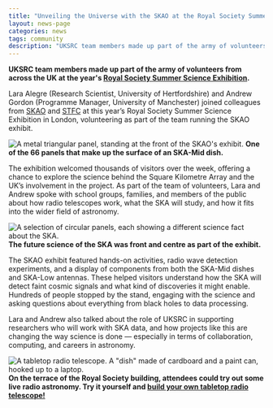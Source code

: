```yaml
---
title: "Unveiling the Universe with the SKAO at the Royal Society Summer Science Exhibition 2025"
layout: news-page
categories: news
tags: community
description: "UKSRC team members made up part of the army of volunteers from across the UK at the year's Royal Society Summer Science Exhibition."
---
```

**UKSRC team members made up part of the army of volunteers from across the UK at the year's [Royal Society Summer Science Exhibition](https://royalsociety.org/science-events-and-lectures/summer-science-exhibition/).**

Lara Alegre (Research Scientist, University of Hertfordshire) and Andrew Gordon (Programme Manager, University of Manchester) joined colleagues from [SKAO](https://www.skao.int/en) and [STFC](https://www.ukri.org/councils/stfc/) at this year’s Royal Society Summer Science Exhibition in London, volunteering as part of the team running the SKAO exhibit.

![A metal triangular panel, standing at the front of the SKAO's exhibit.](https://www.uksrc.org/assets/images/news/rssse-2025_1.jpeg)
**One of the 66 panels that make up the surface of an SKA-Mid dish.**

The exhibition welcomed thousands of visitors over the week, offering a chance to explore the science behind the Square Kilometre Array and the UK’s involvement in the project. As part of the team of volunteers, Lara and Andrew spoke with school groups, families, and members of the public about how radio telescopes work, what the SKA will study, and how it fits into the wider field of astronomy.

![A selection of circular panels, each showing a different science fact about the SKA.](https://www.uksrc.org/assets/images/news/rssse-2025_2.jpeg)
**The future science of the SKA was front and centre as part of the exhibit.**

The SKAO exhibit featured hands-on activities, radio wave detection experiments, and a display of components from both the SKA-Mid dishes and SKA-Low antennas. These helped visitors understand how the SKA will detect faint cosmic signals and what kind of discoveries it might enable. Hundreds of people stopped by the stand, engaging with the science and asking questions about everything from black holes to data processing.

Lara and Andrew also talked about the role of UKSRC in supporting researchers who will work with SKA data, and how projects like this are changing the way science is done — especially in terms of collaboration, computing, and careers in astronomy.

![A tabletop radio telescope. A "dish" made of cardboard and a paint can, hooked up to a laptop.](https://www.uksrc.org/assets/images/news/rssse-2025_1.jpeg)
**On the terrace of the Royal Society building, attendees could try out some live radio astronomy. Try it yourself and [build your own tabletop radio telescope!](https://skao.canto.global/s/U4ORQ)**

